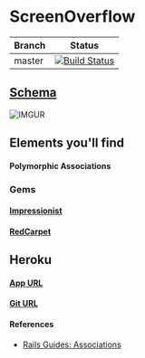 # ScreenOverflow

| Branch | Status |
|--------|:------:|
| master |[![Build Status](https://travis-ci.org/ctorstens/ScreenOverflow.png?branch=master)](https://travis-ci.org/ctorstens/ScreenOverflow)|


## [Schema](https://gist.github.com/ctorstens/e1ce72140a850323d965)

![IMGUR](http://i.imgur.com/Wno7iKI.png)


## Elements you'll find

#### Polymorphic Associations

### Gems

#### [Impressionist](https://github.com/charlotte-ruby/impressionist)

#### [RedCarpet](https://github.com/vmg/redcarpet)


## Heroku

#### [App URL](http://screenoverflow.herokuapp.com/)

#### [Git URL](git@heroku.com:screenoverflow.git)


#### References

- [Rails Guides: Associations](http://guides.rubyonrails.org/association_basics.html#polymorphic-associations)
